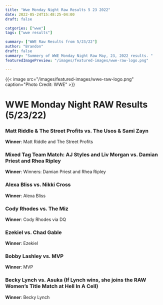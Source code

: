 ```yaml
---
title: "Wwe Monday Night Raw Results 5 23 2022"
date: 2022-05-24T15:48:25-04:00
draft: false

catgories: ["wwe"]
tags: ["wwe results"]

summary: ["WWE Raw Results from 5/23/22"]
author: "Brandon"
draft: false
summary: "Summery of WWE Monday Night Raw May, 23, 2022 results. "
featuredImagePreview: "/images/featured-images/wwe-raw-logo.png"

---
```


{{< image src="/images/featured-images/wwe-raw-logo.png" caption="Photo Credit: WWE" >}}

# WWE Monday Night RAW Results (5/23/22)

### Matt Riddle & The Street Profits vs. The Usos & Sami Zayn

**Winner**: Matt Riddle and The Street Profits

### Mixed Tag Team Match: AJ Styles and Liv Morgan vs. Damian Priest and Rhea Ripley

**Winner**: Winners: Damian Priest and Rhea Ripley

### Alexa Bliss vs. Nikki Cross

**Winner**: Alexa Bliss

### Cody Rhodes vs. The Miz

**Winner**: Cody Rhodes via DQ

### Ezekiel vs. Chad Gable

**Winner**: Ezekiel

### Bobby Lashley vs. MVP

**Winner**: MVP

### Becky Lynch vs. Asuka (If Lynch wins, she joins the RAW Women’s Title Match at Hell In A Cell)

**Winner**: Becky Lynch
